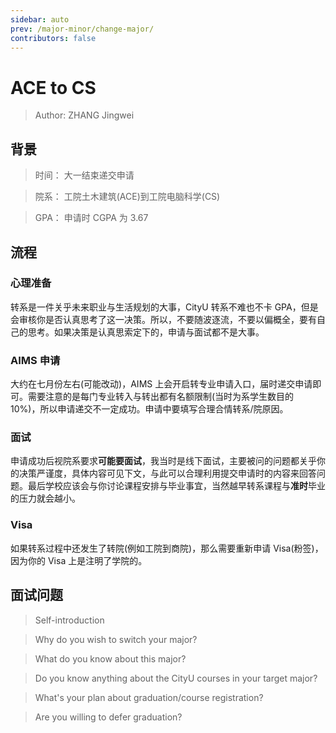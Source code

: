```yaml
---
sidebar: auto
prev: /major-minor/change-major/
contributors: false
---
```


# ACE to CS

> Author: ZHANG Jingwei

## 背景

> 时间： 大一结束递交申请

> 院系： 工院土木建筑(ACE)到工院电脑科学(CS)

> GPA： 申请时 CGPA 为 3.67

## 流程

### 心理准备

转系是一件关乎未来职业与生活规划的大事，CityU 转系不难也不卡 GPA，但是会审核你是否认真思考了这一决策。所以，不要随波逐流，不要以偏概全，要有自己的思考。如果决策是认真思索定下的，申请与面试都不是大事。

### AIMS 申请

大约在七月份左右(可能改动)，AIMS 上会开启转专业申请入口，届时递交申请即可。需要注意的是每门专业转入与转出都有名额限制(当时为系学生数目的 10%)，所以申请递交不一定成功。申请中要填写合理合情转系/院原因。

### 面试

申请成功后视院系要求**可能要面试**，我当时是线下面试，主要被问的问题都关乎你的决策严谨度，具体内容可见下文，与此可以合理利用提交申请时的内容来回答问题。最后学校应该会与你讨论课程安排与毕业事宜，当然越早转系课程与**准时**毕业的压力就会越小。

### Visa

如果转系过程中还发生了转院(例如工院到商院)，那么需要重新申请 Visa(粉签)，因为你的 Visa 上是注明了学院的。

## 面试问题

> Self-introduction

> Why do you wish to switch your major?

> What do you know about this major?

> Do you know anything about the CityU courses in your target major?

> What's your plan about graduation/course registration?

> Are you willing to defer graduation?
